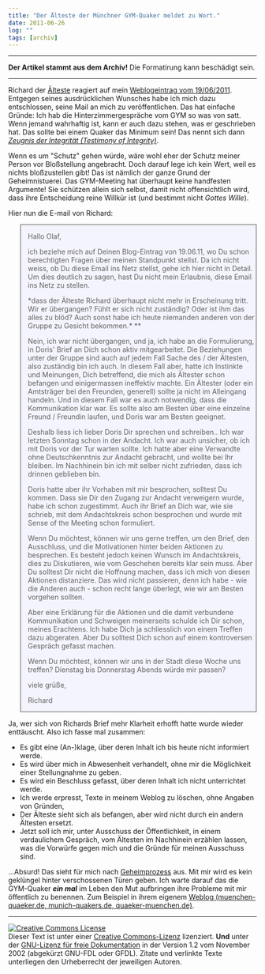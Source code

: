 ```yaml
---
title: "Der Älteste der Münchner GYM-Quaker meldet zu Wort."
date: 2011-06-26
log: ""
tags: [archiv]
---
```

<hr><b>Der Artikel stammt aus dem Archiv!</b> Die Formatirung kann beschädigt sein.<hr>
<p>Richard der <a href="http://de.wikipedia.org/wiki/Glossar_Qu%C3%A4kertum#A">Älteste</a> reagiert auf mein <a href="http://www.the-independent-friend.de/?q=node/753">Weblogeintrag vom 19/06/2011</a>. Entgegen seines ausdrücklichen Wunsches habe ich mich dazu entschlossen, seine Mail an mich zu veröffentlichen.  Das hat einfache Gründe: Ich hab die Hinterzimmergespräche vom GYM so was von satt. Wenn jemand wahrhaftig ist, kann er auch dazu stehen, was er geschrieben hat. Das sollte bei einem Quaker das Minimum sein! Das nennt sich dann <i><a href="http://de.wikipedia.org/wiki/Qu%C3%A4kerzeugnis#Zeugnis_der_Integrit.C3.A4t_.28Testimony_of_Integrity.29">Zeugnis der Integrität (Testimony of Integrity)</a></i>. </p>
<!--break-->
<p>Wenn es um "Schutz" gehen würde, wäre  wohl eher der Schutz meiner Person vor Bloßstellung angebracht. Doch darauf lege ich kein Wert, weil es nichts bloßzustellen gibt! Das ist nämlich der ganze Grund der Geheimnistuerei. Das GYM-Meeting hat überhaupt keine handfesten Argumente! Sie schützen allein sich selbst, damit nicht offensichtlich wird, dass ihre Entscheidung reine Willkür ist (und bestimmt nicht <i>Gottes Wille</i>). </p>

<p>Hier nun die E-mail von Richard:</p>


<blockquote style="background: none repeat scroll 0% 0% rgb(244, 244, 255); border: 2px solid rgb(153, 153, 153);" width="80%;">

<p>Hallo Olaf,</p>

<p>ich beziehe mich auf Deinen Blog-Eintrag von 19.06.11, wo Du schon
berechtigten Fragen über meinen Standpunkt stellst. Da ich nicht weiss, ob
Du diese Email ins Netz stellst, gehe ich hier nicht in Detail. Um dies
deutlich zu sagen, hast Du nicht mein Erlaubnis, diese Email ins Netz zu
stellen.</p>

<p>*dass der  Älteste Richard überhaupt nicht mehr in Erscheinung tritt. Wir er
übergangen? Fühlt er sich nicht zuständig? Oder ist ihm das alles zu blöd?
Auch sonst habe ich heute niemanden anderen von der Gruppe zu Gesicht
bekommen.*
**</p>

<p>Nein, ich war nicht übergangen, und ja, ich habe an die Formulierung, in
Doris' Brief an Dich schon aktiv mitgearbeitet. Die Beziehungen unter der
Gruppe sind auch auf jedem Fall Sache des / der Ältesten, also zuständig bin
ich auch. In diesem Fall aber, hatte ich Instinkte und Meinungen, Dich
betreffend, die mich als Ältester schon befangen  und einigermassen
ineffektiv machte. Ein Ältester (oder ein Amtsträger bei den Freunden,
generell) sollte ja nicht im Alleingang handeln. Und in diesem Fall war es
auch notwendig, dass die Kommunikation klar war. Es sollte also am Besten
über eine einzelne Freund / Freundin laufen, und Doris war am Besten
geeignet.</p>

<p>Deshalb liess ich lieber Doris Dir sprechen und schreiben.. Ich war letzten
Sonntag schon in der Andacht. Ich war auch unsicher, ob ich mit Doris vor
der Tur warten sollte. Ich hatte aber eine Verwandte ohne Deutschkenntnis
zur Andacht gebracht, und wollte bei Ihr bleiben. Im Nachhinein bin ich mit
selber nicht zufrieden, dass ich drinnen geblieben bin.</p>

<p>Doris hatte aber ihr Vorhaben mit mir besprochen, solltest Du kommen. Dass
sie Dir den Zugang zur Andacht verweigern wurde, habe ich schon zugestimmt.
Auch ihr Brief an Dich war, wie sie schrieb, mit dem Andachtskreis schon
besprochen und wurde mit Sense of the Meeting schon formuliert.</p>

<p>Wenn Du möchtest, können wir uns gerne treffen, um den Brief, den
Ausschluss, und die Motivationen hinter beiden Aktionen zu besprechen. Es
besteht jedoch keinen Wunsch im Andachtskreis, dies zu Diskutieren, wie vom
Geschehen bereits klar sein muss. Aber Du solltest Dir nicht die Hoffnung
machen, dass ich mich von diesen Aktionen distanziere. Das wird nicht
passieren, denn ich habe - wie die Anderen auch - schon recht lange
überlegt, wie wir am Besten vorgehen sollten.</p>

<p>Aber eine Erklärung für die Aktionen und die damit verbundene Kommunikation
und Schweigen meinerseits schulde ich Dir schon, meines Erachtens. Ich habe
Dich ja schliesslich von einem Treffen dazu abgeraten. Aber Du solltest Dich
schon auf einem kontroversen Gespräch gefasst machen.</p>

<p>Wenn Du möchtest, können wir uns in der Stadt diese Woche uns treffen?
Dienstag bis Donnerstag Abends würde mir passen?</p>

<p>viele grüße,

<p>Richard
</blockquote>


Ja, wer sich von Richards Brief mehr Klarheit erhofft hatte wurde wieder 
enttäuscht. Also ich fasse mal zusammen:

<ul>
<li>Es gibt eine (An-)klage, über deren Inhalt ich bis heute nicht informiert werde.</li>
<li>Es wird über mich in Abwesenheit verhandelt, ohne mir die Möglichkeit einer Stellungnahme zu geben.</li>
<li>Es wird ein Beschluss gefasst, über deren Inhalt ich nicht unterrichtet werde.</li>
<li>Ich werde erpresst, Texte in meinem Weblog zu löschen, ohne Angaben von Gründen,</li>
<li>Der Älteste sieht sich als befangen, aber wird nicht durch ein andern Ältesten ersetzt.</li>
<li>Jetzt soll ich mir, unter Ausschuss der Öffentlichkeit, in einem verdaulichem Gespräch, vom Ältesten im Nachhinein erzählen lassen, was die Vorwürfe gegen mich und die Gründe für meinen Ausschuss sind. </li>
</ul> 

<p>...Absurd! Das sieht für mich nach <a href="http://de.wikipedia.org/wiki/Geheimprozess">Geheimprozess</a> aus. Mit mir wird es kein geklüngel hinter verschossenen Türen geben. Ich warte darauf das die GYM-Quaker <i><b>ein mal</b></i> im Leben den Mut aufbringen ihre Probleme mit mir öffentlich zu benennen.  Zum Beispiel in ihrem eigenem <a href="http://muenchen-quae­ker.de/">Weblog (muenchen-quae­ker.de, munich-qua­kers.de, quaeker-muenchen.de)</a>. 


<hr />
<p><a rel="license" href="http://creativecommons.org/licenses/by-sa/3.0/de/"><img alt="Creative Commons License" style="border-width: 0pt;" src="http://i.creativecommons.org/l/by-sa/3.0/de/88x31.png" /></a><br />
Dieser <span xmlns:dc="http://purl.org/dc/elements/1.1/" href="http://purl.org/dc/dcmitype/Text" rel="dc:type">Text</span> ist unter einer <a rel="license" href="http://creativecommons.org/licenses/by-sa/3.0/de/">Creative Commons-Lizenz</a> lizenziert. <b>Und</b> unter der <a href="http://de.wikipedia.org/wiki/GFDL">GNU-Lizenz f&uuml;r freie Dokumentation</a> in der Version 1.2 vom November 2002 (abgek&uuml;rzt GNU-FDL oder GFDL). Zitate und verlinkte Texte unterliegen den Urheberrecht der jeweiligen Autoren.</p>
